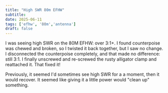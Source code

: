 ```yaml
---
title: "High SWR 80m EFHW"
subtitle:
date: 2025-06-11
tags: ['efhw', '80m','antenna']
draft: false
---
```


I was seeing high SWR
on the 80M EFHW: over 3:1+.
I found counterpoise was chewed and broken,
so I twisted it back together,
but I saw no change.
I disconnected the counterpoise completely,
and that made no difference: still 3:1.
I finally unscrewed and re-screwed
the rusty alligator clamp and reattached it.
That fixed it!

Previously,
it seemed I'd sometimes see high SWR
for a a moment,
then it would recover.
It seemed like giving it a little power would "clean up" something.

<!--more-->
